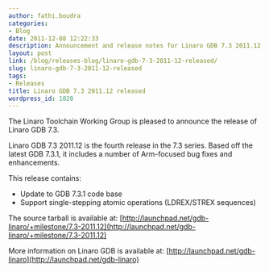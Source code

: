 ```yaml
---
author: fathi.boudra
categories:
- Blog
date: 2011-12-08 12:22:33
description: Announcement and release notes for Linaro GDB 7.3 2011.12
layout: post
link: /blog/releases-blog/linaro-gdb-7-3-2011-12-released/
slug: linaro-gdb-7-3-2011-12-released
tags:
- Releases
title: Linaro GDB 7.3 2011.12 released
wordpress_id: 1028
---
```


The Linaro Toolchain Working Group is pleased to announce the release of Linaro GDB 7.3.

Linaro GDB 7.3 2011.12 is the fourth release in the 7.3 series. Based off the latest GDB 7.3.1, it includes a number of Arm-focused bug fixes and enhancements.

This release contains:
* Update to GDB 7.3.1 code base
* Support single-stepping atomic operations (LDREX/STREX sequences)

The source tarball is available at:
[http://launchpad.net/gdb-linaro/+milestone/7.3-2011.12](http://launchpad.net/gdb-linaro/+milestone/7.3-2011.12)

More information on Linaro GDB is available at:
[http://launchpad.net/gdb-linaro](http://launchpad.net/gdb-linaro)
